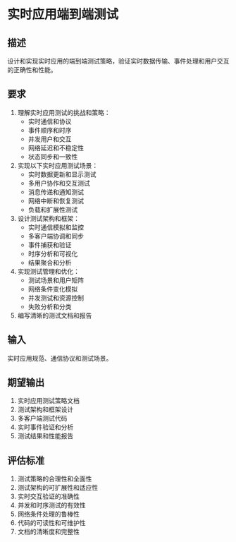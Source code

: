 # 实时应用端到端测试

## 描述
设计和实现实时应用的端到端测试策略，验证实时数据传输、事件处理和用户交互的正确性和性能。

## 要求
1. 理解实时应用测试的挑战和策略：
   - 实时通信和协议
   - 事件顺序和时序
   - 并发用户和交互
   - 网络延迟和不稳定性
   - 状态同步和一致性
2. 实现以下实时应用测试场景：
   - 实时数据更新和显示测试
   - 多用户协作和交互测试
   - 消息传递和通知测试
   - 网络中断和恢复测试
   - 负载和扩展性测试
3. 设计测试架构和框架：
   - 实时通信模拟和监控
   - 多客户端协调和同步
   - 事件捕获和验证
   - 时序分析和可视化
   - 结果聚合和分析
4. 实现测试管理和优化：
   - 测试场景和用户矩阵
   - 网络条件变化模拟
   - 并发测试和资源控制
   - 失败分析和分类
5. 编写清晰的测试文档和报告

## 输入
实时应用规范、通信协议和测试场景。

## 期望输出
1. 实时应用测试策略文档
2. 测试架构和框架设计
3. 多客户端测试代码
4. 实时事件验证和分析
5. 测试结果和性能报告

## 评估标准
1. 测试策略的合理性和全面性
2. 测试架构的可扩展性和适应性
3. 实时交互验证的准确性
4. 并发和时序测试的有效性
5. 网络条件处理的鲁棒性
6. 代码的可读性和可维护性
7. 文档的清晰度和完整性